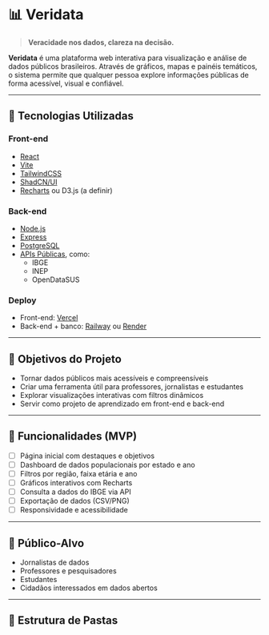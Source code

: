 # 📊 Veridata

> **Veracidade nos dados, clareza na decisão.**

**Veridata** é uma plataforma web interativa para visualização e análise de dados públicos brasileiros. Através de gráficos, mapas e painéis temáticos, o sistema permite que qualquer pessoa explore informações públicas de forma acessível, visual e confiável.

---

## 🚀 Tecnologias Utilizadas

### Front-end
- [React](https://reactjs.org/)
- [Vite](https://vitejs.dev/)
- [TailwindCSS](https://tailwindcss.com/)
- [ShadCN/UI](https://ui.shadcn.com/)
- [Recharts](https://recharts.org/) ou D3.js (a definir)

### Back-end
- [Node.js](https://nodejs.org/)
- [Express](https://expressjs.com/)
- [PostgreSQL](https://www.postgresql.org/)
- [APIs Públicas](https://dados.gov.br/), como:
  - IBGE
  - INEP
  - OpenDataSUS

### Deploy
- Front-end: [Vercel](https://vercel.com/)
- Back-end + banco: [Railway](https://railway.app/) ou [Render](https://render.com/)

---

## 🎯 Objetivos do Projeto

- Tornar dados públicos mais acessíveis e compreensíveis
- Criar uma ferramenta útil para professores, jornalistas e estudantes
- Explorar visualizações interativas com filtros dinâmicos
- Servir como projeto de aprendizado em front-end e back-end

---

## 📌 Funcionalidades (MVP)

- [ ] Página inicial com destaques e objetivos
- [ ] Dashboard de dados populacionais por estado e ano
- [ ] Filtros por região, faixa etária e ano
- [ ] Gráficos interativos com Recharts
- [ ] Consulta a dados do IBGE via API
- [ ] Exportação de dados (CSV/PNG)
- [ ] Responsividade e acessibilidade

---

## 🧠 Público-Alvo

- Jornalistas de dados
- Professores e pesquisadores
- Estudantes
- Cidadãos interessados em dados abertos

---

## 🧩 Estrutura de Pastas

